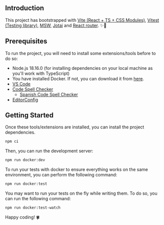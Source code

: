 ## Introduction
This project has bootstrapped with [Vite (React + TS + CSS Modules)](https://vitejs.dev/guide/features.html), [Vitest (Testing library)](https://vitest.dev), [MSW](https://mswjs.io), [Jotai](https://jotai.org/) and [React router](https://reactrouter.com/en/main). :sparkles::purple_heart:

## Prerequisites
To run the project, you will need to install some extensions/tools before to do so:
- Node.js 18.16.0 (for installing dependencies on your local machine as you'll work with TypeScript)
- You have installed Docker. If not, you can download it from [here](https://www.docker.com/products/docker-desktop).
- [VS Code](https://code.visualstudio.com/download)
- [Code Spell Checker](https://marketplace.visualstudio.com/items?itemName=streetsidesoftware.code-spell-checker)
  - [Spanish Code Spell Checker](https://marketplace.visualstudio.com/items?itemName=streetsidesoftware.code-spell-checker-spanish)
- [EditorConfig](https://marketplace.visualstudio.com/items?itemName=EditorConfig.EditorConfig)

## Getting Started
Once these tools/extensions are installed, you can install the project dependencies.

``` bash
npm ci
```

Then, you can run the development server:
``` bash
npm run docker:dev
```

To run your tests with docker to ensure everything works on the same environment, you can perform the following command:
``` bash
npm run docker:test
```

You may want to run your tests on the fly while writing them. To do so, you can run the following command:
``` bash
npm run docker:test-watch
```

Happy coding! :four_leaf_clover:
